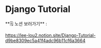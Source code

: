 # Django Tutorial
️**🗒 노션 보러가기** :

https://lee-lou2.notion.site/Django-Tutorial-d9be8309ec5a41f4adc96b11cf6a3664
